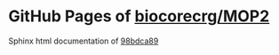 GitHub Pages of [biocorecrg/MOP2](https://github.com/biocorecrg/MOP2.git)
===
Sphinx html documentation of [98bdca89](https://github.com/biocorecrg/MOP2/tree/98bdca89c42e25d205c41a0d52d1dc34e89a5e56)

